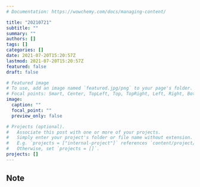 ```yaml
---
# Documentation: https://wowchemy.com/docs/managing-content/

title: "20210721"
subtitle: ""
summary: ""
authors: []
tags: []
categories: []
date: 2021-07-20T15:20:57Z
lastmod: 2021-07-20T15:20:57Z
featured: false
draft: false

# Featured image
# To use, add an image named `featured.jpg/png` to your page's folder.
# Focal points: Smart, Center, TopLeft, Top, TopRight, Left, Right, BottomLeft, Bottom, BottomRight.
image:
  caption: ""
  focal_point: ""
  preview_only: false

# Projects (optional).
#   Associate this post with one or more of your projects.
#   Simply enter your project's folder or file name without extension.
#   E.g. `projects = ["internal-project"]` references `content/project/deep-learning/index.md`.
#   Otherwise, set `projects = []`.
projects: []
---
```


## Note

